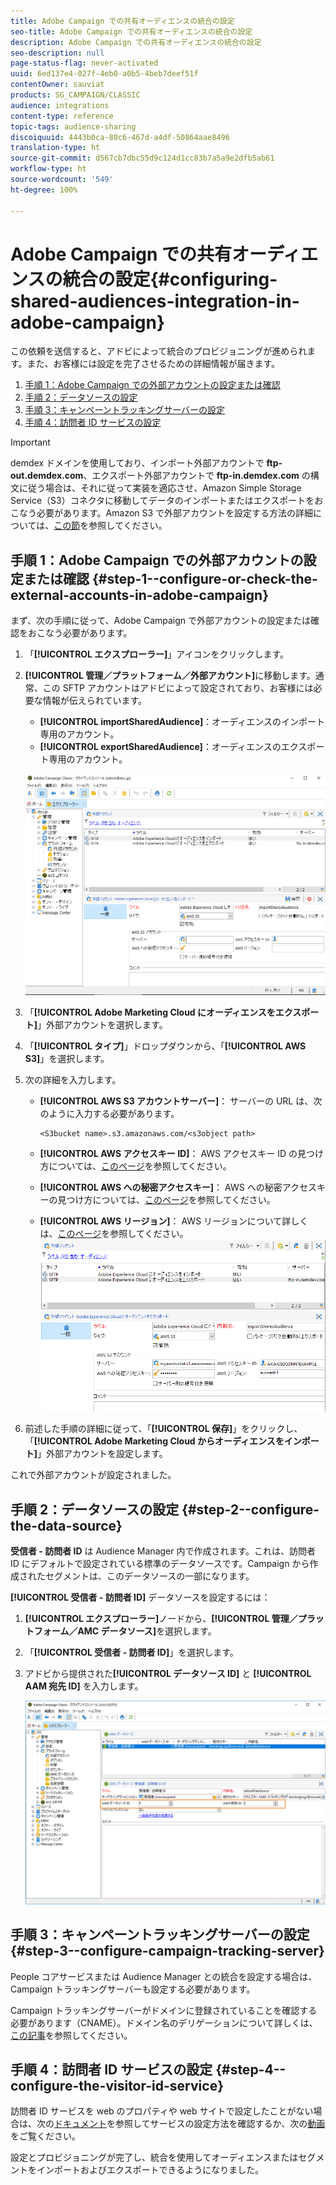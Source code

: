 ```yaml
---
title: Adobe Campaign での共有オーディエンスの統合の設定
seo-title: Adobe Campaign での共有オーディエンスの統合の設定
description: Adobe Campaign での共有オーディエンスの統合の設定
seo-description: null
page-status-flag: never-activated
uuid: 6ed137e4-027f-4eb0-a0b5-4beb7deef51f
contentOwner: sauviat
products: SG_CAMPAIGN/CLASSIC
audience: integrations
content-type: reference
topic-tags: audience-sharing
discoiquuid: 4443b0ca-80c6-467d-a4df-50864aae8496
translation-type: ht
source-git-commit: d567cb7dbc55d9c124d1cc83b7a5a9e2dfb5ab61
workflow-type: ht
source-wordcount: '549'
ht-degree: 100%

---
```



# Adobe Campaign での共有オーディエンスの統合の設定{#configuring-shared-audiences-integration-in-adobe-campaign}

この依頼を送信すると、アドビによって統合のプロビジョニングが進められます。また、お客様には設定を完了させるための詳細情報が届きます。

1. [手順 1：Adobe Campaign での外部アカウントの設定または確認](#step-1--configure-or-check-the-external-accounts-in-adobe-campaign)
1. [手順 2：データソースの設定](#step-2--configure-the-data-source)
1. [手順 3：キャンペーントラッキングサーバーの設定](#step-3--configure-campaign-tracking-server)
1. [手順 4：訪問者 ID サービスの設定](#step-4--configure-the-visitor-id-service)

>[!IMPORTANT]
>
>demdex ドメインを使用しており、インポート外部アカウントで **ftp-out.demdex.com**、エクスポート外部アカウントで **ftp-in.demdex.com** の構文に従う場合は、それに従って実装を適応させ、Amazon Simple Storage Service（S3）コネクタに移動してデータのインポートまたはエクスポートをおこなう必要があります。Amazon S3 で外部アカウントを設定する方法の詳細については、[この節](../../integrations/using/configuring-shared-audiences-integration-in-adobe-campaign.md#step-1--configure-or-check-the-external-accounts-in-adobe-campaign)を参照してください。

## 手順 1：Adobe Campaign での外部アカウントの設定または確認 {#step-1--configure-or-check-the-external-accounts-in-adobe-campaign}

まず、次の手順に従って、Adobe Campaign で外部アカウントの設定または確認をおこなう必要があります。

1. 「**[!UICONTROL エクスプローラー]**」アイコンをクリックします。
1. **[!UICONTROL 管理／プラットフォーム／外部アカウント]**&#x200B;に移動します。通常、この SFTP アカウントはアドビによって設定されており、お客様には必要な情報が伝えられています。

   * **[!UICONTROL importSharedAudience]**：オーディエンスのインポート専用のアカウント。
   * **[!UICONTROL exportSharedAudience]**：オーディエンスのエクスポート専用のアカウント。

   ![](assets/aam_config_1.png)

1. 「**[!UICONTROL Adobe Marketing Cloud にオーディエンスをエクスポート]**」外部アカウントを選択します。

1. 「**[!UICONTROL タイプ]**」ドロップダウンから、「**[!UICONTROL AWS S3]**」を選択します。

1. 次の詳細を入力します。

   * **[!UICONTROL AWS S3 アカウントサーバー]**：
サーバーの URL は、次のように入力する必要があります。

      ```
      <S3bucket name>.s3.amazonaws.com/<s3object path>
      ```

   * **[!UICONTROL AWS アクセスキー ID]**：
AWS アクセスキー ID の見つけ方については、[このページ](https://docs.aws.amazon.com/ja_jp/general/latest/gr/aws-sec-cred-types.html#access-keys-and-secret-access-keys)を参照してください。

   * **[!UICONTROL AWS への秘密アクセスキー]**：
AWS への秘密アクセスキーの見つけ方については、[このページ](https://aws.amazon.com/jp/blogs/security/wheres-my-secret-access-key/)を参照してください。

   * **[!UICONTROL AWS リージョン]**：
AWS リージョンについて詳しくは、[このページ](https://aws.amazon.com/about-aws/global-infrastructure/regions_az/)を参照してください。
   ![](assets/aam_config_2.png)

1. 前述した手順の詳細に従って、「**[!UICONTROL 保存]**」をクリックし、「**[!UICONTROL Adobe Marketing Cloud からオーディエンスをインポート]**」外部アカウントを設定します。

これで外部アカウントが設定されました。

## 手順 2：データソースの設定 {#step-2--configure-the-data-source}

**受信者 - 訪問者 ID** は Audience Manager 内で作成されます。これは、訪問者 ID にデフォルトで設定されている標準のデータソースです。Campaign から作成されたセグメントは、このデータソースの一部になります。

**[!UICONTROL 受信者 - 訪問者 ID]** データソースを設定するには：

1. **[!UICONTROL エクスプローラー]**&#x200B;ノードから、**[!UICONTROL 管理／プラットフォーム／AMC データソース]**&#x200B;を選択します。
1. 「**[!UICONTROL 受信者 - 訪問者 ID]**」を選択します。
1. アドビから提供された&#x200B;**[!UICONTROL データソース ID]** と **[!UICONTROL AAM 宛先 ID]** を入力します。

   ![](assets/aam_config_3.png)

## 手順 3：キャンペーントラッキングサーバーの設定 {#step-3--configure-campaign-tracking-server}

People コアサービスまたは Audience Manager との統合を設定する場合は、Campaign トラッキングサーバーも設定する必要があります。

Campaign トラッキングサーバーがドメインに登録されていることを確認する必要があります（CNAME）。ドメイン名のデリゲーションについて詳しくは、[この記事](https://helpx.adobe.com/jp/campaign/kb/domain-name-delegation.html)を参照してください。

## 手順 4：訪問者 ID サービスの設定 {#step-4--configure-the-visitor-id-service}

訪問者 ID サービスを web のプロパティや web サイトで設定したことがない場合は、次の[ドキュメント](https://docs.adobe.com/content/help/ja-JP/id-service/using/implementation/setup-aam-analytics.html)を参照してサービスの設定方法を確認するか、次の[動画](https://helpx.adobe.com/marketing-cloud/how-to/email-marketing.html#step-two)をご覧ください。

設定とプロビジョニングが完了し、統合を使用してオーディエンスまたはセグメントをインポートおよびエクスポートできるようになりました。
